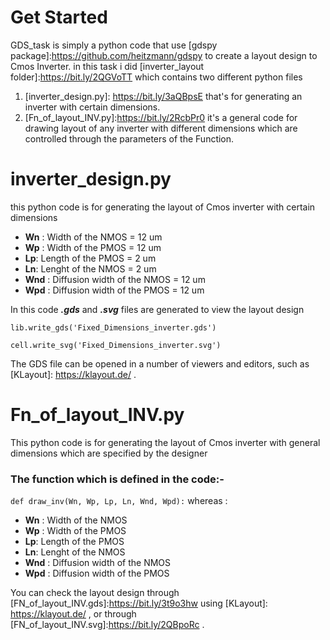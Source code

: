 # Get Started
GDS_task is simply a python code that use [gdspy package]:https://github.com/heitzmann/gdspy to create a layout design to Cmos Inverter.
in this task i did [inverter_layout folder]:https://bit.ly/2QGVoTT which contains two different python files 
1. [inverter_design.py]: https://bit.ly/3aQBpsE that's for generating an inverter with certain dimensions.
2. [Fn_of_layout_INV.py]:https://bit.ly/2RcbPr0 it's a general code for drawing layout of any inverter with different 
dimensions which are controlled through the parameters of the Function. 
 
 # inverter_design.py
 this python code is for generating the layout of Cmos inverter with certain dimensions
* **Wn** : Width of the NMOS = 12 um
* **Wp** : Width of the PMOS = 12 um
* **Lp**: Length of the PMOS = 2  um
* **Ln**: Lenght of the NMOS = 2  um
* **Wnd** : Diffusion width of the NMOS = 12 um
* **Wpd** : Diffusion width of the PMOS = 12 um

In this code ***.gds*** and ***.svg*** files are generated to view the layout design  

`
lib.write_gds('Fixed_Dimensions_inverter.gds')
`

`
cell.write_svg('Fixed_Dimensions_inverter.svg')
 `

The GDS file can be opened in a number of viewers and editors, such as [KLayout]: https://klayout.de/ .

# Fn_of_layout_INV.py
This python code is for generating the layout of Cmos inverter with general dimensions which are specified by the designer 

### The function which is defined in the code:- 

 `
def draw_inv(Wn, Wp, Lp, Ln, Wnd, Wpd):
 `
 whereas :
 
* **Wn** : Width of the NMOS 
* **Wp** : Width of the PMOS 
* **Lp**: Length of the PMOS 
* **Ln**: Lenght of the NMOS 
* **Wnd** : Diffusion width of the NMOS 
* **Wpd** : Diffusion width of the PMOS 
 
You can check the layout design through [FN_of_layout_INV.gds]:https://bit.ly/3t9o3hw using [KLayout]: https://klayout.de/ , 
or through [FN_of_layout_INV.svg]:https://bit.ly/2QBpoRc .

